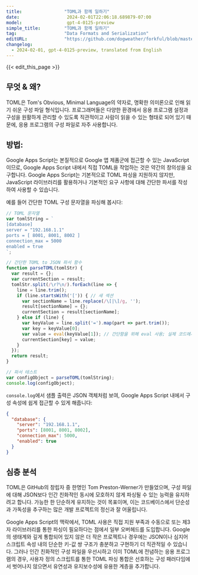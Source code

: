 ```yaml
---
title:                "TOML과 함께 일하기"
date:                  2024-02-01T22:06:18.689879-07:00
model:                 gpt-4-0125-preview
simple_title:         "TOML과 함께 일하기"
tag:                  "Data Formats and Serialization"
editURL:              "https://github.com/dogweather/forkful/blob/master/content/ko/google-apps-script/working-with-toml.md"
changelog:
  - 2024-02-01, gpt-4-0125-preview, translated from English
---
```


{{< edit_this_page >}}

## 무엇 & 왜?

TOML은 Tom's Obvious, Minimal Language의 약자로, 명확한 의미론으로 인해 읽기 쉬운 구성 파일 형식입니다. 프로그래머들은 다양한 환경에서 응용 프로그램 설정과 구성을 원활하게 관리할 수 있도록 직관적이고 사람이 읽을 수 있는 형태로 되어 있기 때문에, 응용 프로그램의 구성 파일로 자주 사용합니다.

## 방법:

Google Apps Script는 본질적으로 Google 앱 제품군에 접근할 수 있는 JavaScript이므로, Google Apps Script 내에서 직접 TOML을 작업하는 것은 약간의 창의성을 요구합니다. Google Apps Script는 기본적으로 TOML 파싱을 지원하지 않지만, JavaScript 라이브러리를 활용하거나 기본적인 요구 사항에 대해 간단한 파서를 작성하여 사용할 수 있습니다.

예를 들어 간단한 TOML 구성 문자열을 파싱해 봅시다:

```javascript
// TOML 문자열
var tomlString = `
[database]
server = "192.168.1.1"
ports = [ 8001, 8001, 8002 ]
connection_max = 5000
enabled = true
`;

// 간단한 TOML to JSON 파서 함수
function parseTOML(tomlStr) {
  var result = {};
  var currentSection = result;
  tomlStr.split(/\r?\n/).forEach(line => {
    line = line.trim();
    if (line.startsWith('[')) { // 새 섹션
      var sectionName = line.replace(/\[|\]/g, '');
      result[sectionName] = {};
      currentSection = result[sectionName];
    } else if (line) {
      var keyValue = line.split('=').map(part => part.trim());
      var key = keyValue[0];
      var value = eval(keyValue[1]); // 간단함을 위해 eval 사용; 실제 코드에서는 주의 필요
      currentSection[key] = value;
    }
  });
  return result;
}

// 파서 테스트
var configObject = parseTOML(tomlString);
console.log(configObject);

```

`console.log`에서 샘플 출력은 JSON 객체처럼 보여, Google Apps Script 내에서 구성 속성에 쉽게 접근할 수 있게 해줍니다:

```json
{
  "database": {
    "server": "192.168.1.1",
    "ports": [8001, 8001, 8002],
    "connection_max": 5000,
    "enabled": true
  }
}
```

## 심층 분석

TOML은 GitHub의 창립자 중 한명인 Tom Preston-Werner가 만들었으며, 구성 파일에 대해 JSON보다 인간 친화적인 동시에 모호하지 않게 파싱될 수 있는 능력을 유지하려고 합니다. 가능한 한 단순하게 유지하는 것이 목표이며, 이는 코드베이스에서 단순성과 가독성을 추구하는 많은 개발 프로젝트의 정신과 잘 어울립니다.

Google Apps Script의 맥락에서, TOML 사용은 직접 지원 부족과 수동으로 또는 제3자 라이브러리를 통한 파싱이 필요하다는 점에서 일부 오버헤드를 도입합니다. Google의 생태계와 깊게 통합되어 있지 않은 더 작은 프로젝트나 경우에는 JSON이나 심지어 스크립트 속성 내의 단순한 키-값 쌍 구조가 충분하고 구현하기 더 직관적일 수 있습니다. 그러나 인간 친화적인 구성 파일을 우선시하고 이미 TOML에 전념하는 응용 프로그램의 경우, 사용자 정의 스크립트를 통한 TOML 파싱 통합은 선호하는 구성 패러다임에서 벗어나지 않으면서 유연성과 유지보수성에 유용한 계층을 추가합니다.
